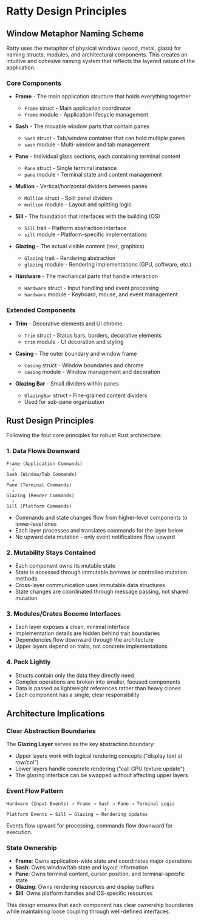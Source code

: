 # Ratty Design Principles

## Window Metaphor Naming Scheme

Ratty uses the metaphor of physical windows (wood, metal, glass) for naming structs, modules, and architectural components. This creates an intuitive and cohesive naming system that reflects the layered nature of the application.

### Core Components

- **Frame** - The main application structure that holds everything together
  - `Frame` struct - Main application coordinator
  - `frame` module - Application lifecycle management

- **Sash** - The movable window parts that contain panes
  - `Sash` struct - Tab/window container that can hold multiple panes
  - `sash` module - Multi-window and tab management

- **Pane** - Individual glass sections, each containing terminal content
  - `Pane` struct - Single terminal instance
  - `pane` module - Terminal state and content management

- **Mullion** - Vertical/horizontal dividers between panes
  - `Mullion` struct - Split panel dividers
  - `mullion` module - Layout and splitting logic

- **Sill** - The foundation that interfaces with the building (OS)
  - `Sill` trait - Platform abstraction interface
  - `sill` module - Platform-specific implementations

- **Glazing** - The actual visible content (text, graphics)
  - `Glazing` trait - Rendering abstraction
  - `glazing` module - Rendering implementations (GPU, software, etc.)

- **Hardware** - The mechanical parts that handle interaction
  - `Hardware` struct - Input handling and event processing
  - `hardware` module - Keyboard, mouse, and event management

### Extended Components

- **Trim** - Decorative elements and UI chrome
  - `Trim` struct - Status bars, borders, decorative elements
  - `trim` module - UI decoration and styling

- **Casing** - The outer boundary and window frame
  - `Casing` struct - Window boundaries and chrome
  - `casing` module - Window management and decoration

- **Glazing Bar** - Small dividers within panes
  - `GlazingBar` struct - Fine-grained content dividers
  - Used for sub-pane organization

## Rust Design Principles

Following the four core principles for robust Rust architecture:

### 1. Data Flows Downward

```
Frame (Application Commands)
  ↓
Sash (Window/Tab Commands)  
  ↓
Pane (Terminal Commands)
  ↓
Glazing (Render Commands)
  ↓
Sill (Platform Commands)
```

- Commands and state changes flow from higher-level components to lower-level ones
- Each layer processes and translates commands for the layer below
- No upward data mutation - only event notifications flow upward

### 2. Mutability Stays Contained

- Each component owns its mutable state
- State is accessed through immutable borrows or controlled mutation methods
- Cross-layer communication uses immutable data structures
- State changes are coordinated through message passing, not shared mutation

### 3. Modules/Crates Become Interfaces

- Each layer exposes a clean, minimal interface
- Implementation details are hidden behind trait boundaries
- Dependencies flow downward through the architecture
- Upper layers depend on traits, not concrete implementations

### 4. Pack Lightly

- Structs contain only the data they directly need
- Complex operations are broken into smaller, focused components
- Data is passed as lightweight references rather than heavy clones
- Each component has a single, clear responsibility

## Architecture Implications

### Clear Abstraction Boundaries

The **Glazing Layer** serves as the key abstraction boundary:
- Upper layers work with logical rendering concepts ("display text at row/col")
- Lower layers handle concrete rendering ("call GPU texture update")
- The glazing interface can be swapped without affecting upper layers

### Event Flow Pattern

```
Hardware (Input Events) → Frame → Sash → Pane → Terminal Logic
                                    ↓
Platform Events ← Sill ← Glazing ← Rendering Updates
```

Events flow upward for processing, commands flow downward for execution.

### State Ownership

- **Frame**: Owns application-wide state and coordinates major operations
- **Sash**: Owns window/tab state and layout information  
- **Pane**: Owns terminal content, cursor position, and terminal-specific state
- **Glazing**: Owns rendering resources and display buffers
- **Sill**: Owns platform handles and OS-specific resources

This design ensures that each component has clear ownership boundaries while maintaining loose coupling through well-defined interfaces.